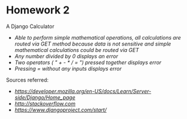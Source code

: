 # Homework 2

A Django Calculator

- *Able to perform simple mathematical operations, all calculations are routed via GET method because data is not sensitive       and simple mathematical calculations could be routed via GET*
- *Any number divided by 0 displays an error*
- *Two operators ( " + - * / = ") pressed together displays error*
- *Pressing = without any inputs displays error*

Sources referred: 
- *https://developer.mozilla.org/en-US/docs/Learn/Server-side/Django/Home_page*
- *http://stackoverflow.com*
- *https://www.djangoproject.com/start/*
